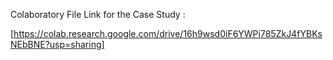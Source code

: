 Colaboratory File Link for the Case Study :

[https://colab.research.google.com/drive/16h9wsd0iF6YWPi785ZkJ4fYBKsNEbBNE?usp=sharing]
